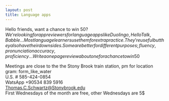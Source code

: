```yaml
---
layout: post
title: Language apps
---
```


Hello friends, want a chance to win 50$? We're looking for app reviewers for language apps like Duolingo, HelloTalk, Babble ...
Most language learners use them for extra practice. They're useful but they also have their downsides.  
Some are better for different purposes; fluency, pronunciation accuracy, proficiency...  
Write a one page review about one for a chance to win 50$

Meetings are close to the the Stony Brook train station, pm for location  
gram: form_like_water  
U.S. # 585-424-0854  
WatsApp +90534 839 5916  
Thomas.C.Schwartz@Stonybrook.edu    
First Wednesdays of the month are free, other Wednesdays are 5$
